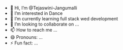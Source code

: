 - 👋 Hi, I’m @Tejaswini-Jangumalli
- 👀 I’m interested in Dance
- 🌱 I’m currently learning full stack wed development
- 💞️ I’m looking to collaborate on ...
- 📫 How to reach me ...
- 😄 Pronouns: ...
- ⚡ Fun fact: ...

<!---
Tejaswini-Jangumalli/Tejaswini-Jangumalli is a ✨ special ✨ repository because its `README.md` (this file) appears on your GitHub profile.
You can click the Preview link to take a look at your changes.
--->

